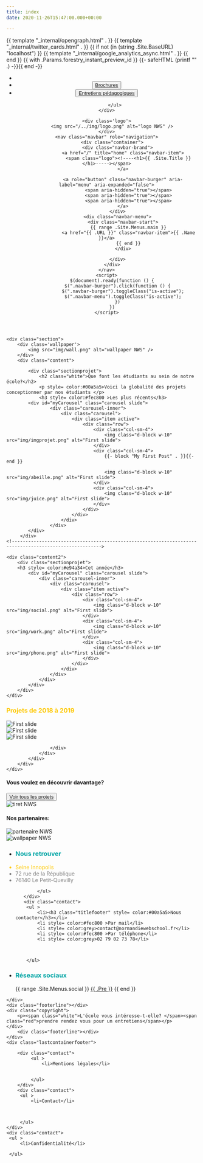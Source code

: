 ```yaml
---
title: index
date: 2020-11-26T15:47:00.000+00:00

---
```

<head>

<meta charset="utf-8">

<meta name="viewport" content="width=device-width, initial-scale=1, viewport-fit=cover">

<title>{{ if not .IsHome }}{{ with .Title }}{{ . }} | {{ end }}{{ end }}{{ .Site.Title }}</title>

<meta name="description" content="{{ with .Description }}{{ . }}{{ else }}{{ with .Summary }}{{ . }}{{ else }}{{ .Site.Params.description }}{{end }}{{ end }}">

<link rel="canonical" href="{{ .Permalink }}" />

<link rel="stylesheet" href="[https://cdnjs.cloudflare.com/ajax/libs/bulma/0.7.4/css/bulma.min.css](https://cdnjs.cloudflare.com/ajax/libs/bulma/0.7.4/css/bulma.min.css "https://cdnjs.cloudflare.com/ajax/libs/bulma/0.7.4/css/bulma.min.css")">

<link rel="stylesheet" href='{{ absURL "css/bulma.min.css" }}'>

<link rel="stylesheet" href='{{ "css/style.css" | relURL }}'/>

  
 <link rel="stylesheet" href="[https://use.fontawesome.com/releases/v5.7.2/css/all.css](https://use.fontawesome.com/releases/v5.7.2/css/all.css "https://use.fontawesome.com/releases/v5.7.2/css/all.css")" integrity="sha384-fnmOCqbTlWIlj8LyTjo7mOUStjsKC4pOpQbqyi7RrhN7udi9RwhKkMHpvLbHG9Sr" crossorigin="anonymous"> <script src="[https://ajax.googleapis.com/ajax/libs/jquery/3.3.1/jquery.min.js](https://ajax.googleapis.com/ajax/libs/jquery/3.3.1/jquery.min.js "https://ajax.googleapis.com/ajax/libs/jquery/3.3.1/jquery.min.js")"></script> <link rel="stylesheet" href="[https://cdn.jsdelivr.net/npm/bootstrap@4.5.3/dist/css/bootstrap.min.css](https://cdn.jsdelivr.net/npm/bootstrap@4.5.3/dist/css/bootstrap.min.css "https://cdn.jsdelivr.net/npm/bootstrap@4.5.3/dist/css/bootstrap.min.css")" integrity="sha384-TX8t27EcRE3e/ihU7zmQxVncDAy5uIKz4rEkgIXeMed4M0jlfIDPvg6uqKI2xXr2" crossorigin="anonymous"> {{ template "_internal/opengraph.html" . }} {{ template "_internal/twitter_cards.html" . }} {{ if not (in (string .Site.BaseURL) "localhost") }} {{ template "_internal/google_analytics_async.html" . }} {{ end }} {{ with .Params.forestry_instant_preview_id }} {{- safeHTML (printf "<meta property='forestry_instant_preview_id' content='%s'>" .) -}}{{ end -}}
</head>
<header>
    <div class="firstline">
        <ul class="nav">
            <li class="nav-item">
                <a class="nav-link" href="#"><i class="fas fa-search"></i></a>
              </li>
            <li class="nav-item">
              <button class="button1" ><a class="nav-link" href="#">Brochures</a></button>
            </li>
            <li class="nav-item">
              <button class="button2"><a class="nav-link" href="#">Entretiens pédagogiques</a></button>
            </li>
            
          </ul>
    </div>
    
    <div class='logo'>
        <img src="/../img/logo.png" alt="logo NWS" />
    </div>
    <nav class="navbar" role="navigation">
        <div class="container">
            <div class="navbar-brand">
                <a href="/" title="home" class="navbar-item">
                    <span class="logo"><!----<h1>{{ .Site.Title }}</h1>-----></span>
                </a>
                
                <a role="button" class="navbar-burger" aria-label="menu" aria-expanded="false">
                    <span aria-hidden="true"></span>
                    <span aria-hidden="true"></span>
                    <span aria-hidden="true"></span>
                </a>
            </div>
            <div class="navbar-menu">
                <div class="navbar-start">
                    {{ range .Site.Menus.main }}
                    <a href="{{ .URL }}" class="navbar-item">{{ .Name }}</a>
                    {{ end }}
                </div>
                
            </div>
        </div>
    </nav>
    <script>
        $(document).ready(function () {
            $(".navbar-burger").click(function () {
                $(".navbar-burger").toggleClass("is-active");
                $(".navbar-menu").toggleClass("is-active");
            })
        })
    </script>
   
</header>
<div class="container">
    
    <div class="section">
        <div class='wallpaper'>
            <img src="img/wall.png" alt="wallpaper NWS" />
        </div>
        <div class="content">
 <!------------------------------------------------------------------------------------------------------->  

            <div class="sectionprojet">
                <h2 class="white">Que font les étudiants au sein de notre école?</h2>
                <p style= color:#00a5a5>Voici la globalité des projets conceptionner par nos étudiants </p>
                <h3 style= color:#fec800 >Les plus récents</h3>
            <div id="myCarousel" class="carousel slide">
                    <div class="carousel-inner">
                        <div class="carousel">
                            <div class="item active">
                                <div class="row">
                                    <div class="col-sm-4">
                                        <img class="d-block w-10" src="img/imgprojet.png" alt="First slide">
                                    </div>
                                    <div class="col-sm-4">
                                        {{- block "My First Post" . }}{{- end }}
                                       
                                        <img class="d-block w-10" src="img/abeille.png" alt="First slide">
                                    </div>
                                    <div class="col-sm-4">
                                        <img class="d-block w-10" src="img/juice.png" alt="First slide">
                                    </div>
                                </div>
                            </div>
                        </div>
                    </div>
            </div>
         </div>
    <!------------------------------------------------------------------------------------------------------->    

    <div class="content2">
        <div class="sectionprojet">
        <h3 style= color:#e94a34>Cet année</h3>
            <div id="myCarousel" class="carousel slide">
                <div class="carousel-inner">
                    <div class="carousel">
                        <div class="item active">
                            <div class="row">
                                <div class="col-sm-4">
                                    <img class="d-block w-10" src="img/social.png" alt="First slide">
                                </div>
                                <div class="col-sm-4">
                                    <img class="d-block w-10" src="img/work.png" alt="First slide">
                                </div>
                                <div class="col-sm-4">
                                    <img class="d-block w-10" src="img/phone.png" alt="First slide">
                                </div>
                            </div>
                        </div>
                    </div>
                </div>
            </div>
        </div>
    </div>
 <!------------------------------------------------------------------------------------------------------->  

<div class="content">
    <div class="sectionprojet">
    <h3 style= color:#fec800 >Projets de 2018 à 2019</h3>
    <div id="myCarousel" class="carousel slide">
        <div class="carousel-inner">
            <div class="carousel">
                <div class="item active">
                    <div class="row">
                        <div class="col-sm-4">
                            <img class="d-block w-10" src="img/imgprojet.png" alt="First slide">
                        </div>
                        <div class="col-sm-4">
                            <img class="d-block w-10" src="img/abeille.png" alt="First slide">
                        </div>
                        <div class="col-sm-4">
                            <img class="d-block w-10" src="img/juice.png" alt="First slide">
                         </div>
                         
                    </div>
                </div>
            </div>
        </div>
    </div>
</div>
<div class="content2">
    <div class="sectionprojetsuite">
        <div class="carousel">
            <h4>Vous voulez en découvrir davantage?</h4>
            <button class="button3" ><a href="#">Voir tous les projets<i class="fas fa-arrow-circle-right"></i></a></button>           
        </div>     
    </div>
    <div class="sectionprojetsuite">
        <div class="carousel">
            <img src="img/tirets.png" alt="tiret NWS" />   
            <h4>Nos partenaires:</h4>
            <img src="img/partenaire.png" alt="partenaire NWS" />          
        </div>     
    </div>
</div> 
</div>

 <!------------------------------------------------------------------------------------------------------->
<footer class="footer">
    <div class="containerfooter">
       <div class="photo1"><img src="/../img/logofooter.png" alt="wallpaper NWS" /></div>
       <div class="contact">
            <ul >
                <li><h3 class="titlefooter" style= color:#00a5a5>Nous retrouver</h3></li>
                <li style= color:#fec800 >Seine Innopolis</li>
                <li style= color:grey>72 rue de la République</li>
                <li style= color:grey>76140 Le Petit-Quevilly</li>
                
            </ul>
       </div>
       <div class="contact">
        <ul >
            <li><h3 class="titlefooter" style= color:#00a5a5>Nous contacter</h3></li>
            <li style= color:#fec800 >Par mail</li>
            <li style= color:grey>contact@normandiewebschool.fr</li>
            <li style= color:#fec800 >Par téléphone</li>
            <li style= color:grey>02 79 02 73 78</li>
            
            
            
        </ul>
   </div>
   <div class="contact">
    <ul >
        <li><h3  class="titlefooter" style= color:#00a5a5>Réseaux sociaux</h3></li>
        <div class="navbar-end">
            {{ range .Site.Menus.social }}
            <a href="{{ .URL }}" class="navbar-item is-hidden-touch" title="{{ .Name }}"><span
                    class="icon">{{ .Pre }}</span></a>
            {{ end }}
        </div>
    </ul>
</div>
       
    </div>
    <div class="footerline"></div>
    <div class="copyright">
        <p><span class="white">L'école vous intéresse-t-elle? </span><span class="red">prendre rendez vous pour un entretiens</span></p>
    </div>
        <div class="footerline"></div>
    </div>
    <div class="lastcontainerfooter">
       
        <div class="contact">
             <ul >
                 <li>Mentions légales</li>
                
                 
             </ul>
        </div>
        <div class="contact">
         <ul >
             <li>Contact</li>
             
             
             
         </ul>
    </div>
    <div class="contact">
     <ul >
         <li>Confidentialité</li>
         
     </ul>
 </div>
 
   <!--------<div class="copyright">© 2019 NORMANDIE WEB SCHOOL</div>-------->
</footer>
